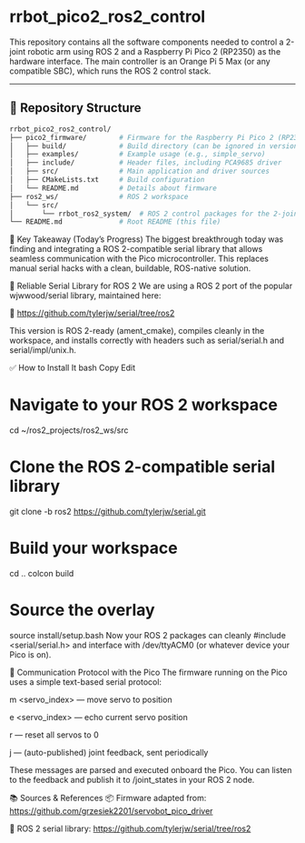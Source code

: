 # rrbot_pico2_ros2_control

This repository contains all the software components needed to control a 2-joint robotic arm using ROS 2 and a Raspberry Pi Pico 2 (RP2350) as the hardware interface. The main controller is an Orange Pi 5 Max (or any compatible SBC), which runs the ROS 2 control stack.

---

## 📁 Repository Structure

```bash
rrbot_pico2_ros2_control/
├── pico2_firmware/        # Firmware for the Raspberry Pi Pico 2 (RP2350)
│   ├── build/             # Build directory (can be ignored in version control)
│   ├── examples/          # Example usage (e.g., simple_servo)
│   ├── include/           # Header files, including PCA9685 driver
│   ├── src/               # Main application and driver sources
│   ├── CMakeLists.txt     # Build configuration
│   └── README.md          # Details about firmware
├── ros2_ws/               # ROS 2 workspace
│   └── src/
│       └── rrbot_ros2_system/  # ROS 2 control packages for the 2-joint robot
└── README.md              # Root README (this file)
```

🧠 Key Takeaway (Today’s Progress)
The biggest breakthrough today was finding and integrating a ROS 2-compatible serial library that allows seamless communication with the Pico microcontroller. This replaces manual serial hacks with a clean, buildable, ROS-native solution.

🔌 Reliable Serial Library for ROS 2
We are using a ROS 2 port of the popular wjwwood/serial library, maintained here:

🔗 https://github.com/tylerjw/serial/tree/ros2

This version is ROS 2-ready (ament_cmake), compiles cleanly in the workspace, and installs correctly with headers such as serial/serial.h and serial/impl/unix.h.

✅ How to Install It
bash
Copy
Edit
# Navigate to your ROS 2 workspace
cd ~/ros2_projects/ros2_ws/src

# Clone the ROS 2-compatible serial library
git clone -b ros2 https://github.com/tylerjw/serial.git

# Build your workspace
cd ..
colcon build

# Source the overlay
source install/setup.bash
Now your ROS 2 packages can cleanly #include <serial/serial.h> and interface with /dev/ttyACM0 (or whatever device your Pico is on).

📡 Communication Protocol with the Pico
The firmware running on the Pico uses a simple text-based serial protocol:

m <servo_index> <radians> — move servo to position

e <servo_index> — echo current servo position

r — reset all servos to 0

j <index> <radians> — (auto-published) joint feedback, sent periodically

These messages are parsed and executed onboard the Pico. You can listen to the feedback and publish it to /joint_states in your ROS 2 node.

📚 Sources & References
📦 Firmware adapted from: https://github.com/grzesiek2201/servobot_pico_driver

📡 ROS 2 serial library: https://github.com/tylerjw/serial/tree/ros2
